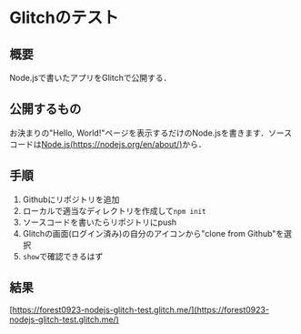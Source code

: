 # Glitchのテスト
## 概要
Node.jsで書いたアプリをGlitchで公開する．
## 公開するもの
お決まりの"Hello, World!"ページを表示するだけのNode.jsを書きます．ソースコードは[Node.js(https://nodejs.org/en/about/)](https://nodejs.org/en/about/)から．
## 手順
1. Githubにリポジトリを追加
2. ローカルで適当なディレクトリを作成して`npm init`
3. ソースコードを書いたらリポジトリにpush
4. Glitchの画面(ログイン済み)の自分のアイコンから"clone from Github"を選択
5. `show`で確認できるはず
## 結果
[https://forest0923-nodejs-glitch-test.glitch.me/](https://forest0923-nodejs-glitch-test.glitch.me/)